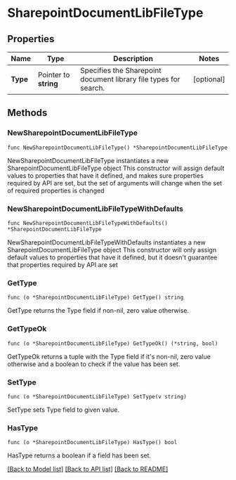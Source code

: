 # SharepointDocumentLibFileType

## Properties

Name | Type | Description | Notes
------------ | ------------- | ------------- | -------------
**Type** | Pointer to **string** | Specifies the Sharepoint document library file types for search. | [optional] 

## Methods

### NewSharepointDocumentLibFileType

`func NewSharepointDocumentLibFileType() *SharepointDocumentLibFileType`

NewSharepointDocumentLibFileType instantiates a new SharepointDocumentLibFileType object
This constructor will assign default values to properties that have it defined,
and makes sure properties required by API are set, but the set of arguments
will change when the set of required properties is changed

### NewSharepointDocumentLibFileTypeWithDefaults

`func NewSharepointDocumentLibFileTypeWithDefaults() *SharepointDocumentLibFileType`

NewSharepointDocumentLibFileTypeWithDefaults instantiates a new SharepointDocumentLibFileType object
This constructor will only assign default values to properties that have it defined,
but it doesn't guarantee that properties required by API are set

### GetType

`func (o *SharepointDocumentLibFileType) GetType() string`

GetType returns the Type field if non-nil, zero value otherwise.

### GetTypeOk

`func (o *SharepointDocumentLibFileType) GetTypeOk() (*string, bool)`

GetTypeOk returns a tuple with the Type field if it's non-nil, zero value otherwise
and a boolean to check if the value has been set.

### SetType

`func (o *SharepointDocumentLibFileType) SetType(v string)`

SetType sets Type field to given value.

### HasType

`func (o *SharepointDocumentLibFileType) HasType() bool`

HasType returns a boolean if a field has been set.


[[Back to Model list]](../README.md#documentation-for-models) [[Back to API list]](../README.md#documentation-for-api-endpoints) [[Back to README]](../README.md)



